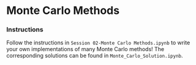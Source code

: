 # Monte Carlo Methods

### Instructions

Follow the instructions in `Session 02-Monte Carlo Methods.ipynb` to write your own implementations of many Monte Carlo methods!  The corresponding solutions can be found in `Monte_Carlo_Solution.ipynb`.  
